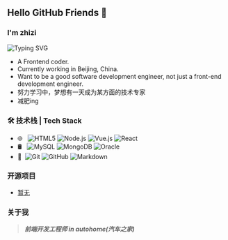 ## Hello GitHub Friends 👋

### I'm zhizi
![Typing SVG](https://readme-typing-svg.demolab.com/?lines=My+Name+is+zhizi;nice+to+meet+you)

- A Frontend coder.
- Currently working in Beijing, China.
- Want to be a good software development engineer, not just a front-end development engineer.
- 努力学习中，梦想有一天成为某方面的技术专家
- 减肥ing

### 🛠 技术栈 | Tech Stack

- 🌐 &#160; ![HTML5](https://img.shields.io/badge/-HTML5-333333?style=flat&logo=HTML5)
  ![Node.js](https://img.shields.io/badge/-Node.js-333333?style=flat&logo=node.js)
  ![Vue.js](https://img.shields.io/badge/-VueJS-333333?style=flat&logo=Vue.js)
  ![React](https://img.shields.io/badge/-React-333333?style=flat&logo=React)
- 🛢 &#160; ![MySQL](https://img.shields.io/badge/-MySQL-333333?style=flat&logo=mysql)
  ![MongoDB](https://img.shields.io/badge/-MongoDB-333333?style=flat&logo=mongodb)
  ![Oracle](https://img.shields.io/badge/-Oracle-333333?style=flat&logo=Oracle)
- 🔧 &#160;![Git](https://img.shields.io/badge/-Git-333333?style=flat&logo=git)
  ![GitHub](https://img.shields.io/badge/-GitHub-333333?style=flat&logo=github)
  ![Markdown](https://img.shields.io/badge/-Markdown-333333?style=flat&logo=markdown)

### 开源项目
- [暂无](future)
### 关于我

> ***前端开发工程师 in autohome(汽车之家)***
